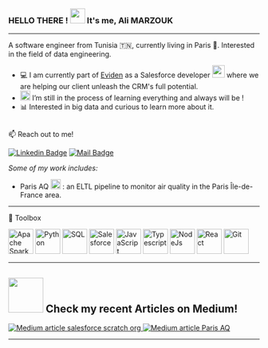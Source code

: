 ### HELLO THERE ! <img src="https://raw.githubusercontent.com/MartinHeinz/MartinHeinz/master/wave.gif" width="30px"> It's me, Ali MARZOUK

---

A software engineer from Tunisia 🇹🇳, currently living in Paris 🥐. Interested in the field of data engineering.

- 💻 I am currently part of [Eviden](https://atos.net/en/) as a  Salesforce developer <img src="https://github.com/nour-karoui/mongoose-soft-delete/assets/47257753/0d544f04-8e83-4c6e-83e2-d71aee343dcb" width="25px"> where we are helping our client unleash the CRM's full potential.
- <img src="https://user-images.githubusercontent.com/47257753/118146689-c3a36180-b406-11eb-8e23-07a83b8c7437.png" width="20px"> I’m still in the process of learning everything and always will be !
- 📊 Interested in big data and curious to learn more about it.

<br />
📫 Reach out to me!

[![Linkedin Badge](https://img.shields.io/badge/-AliMarzouk-0e76a8?style=flat&labelColor=0e76a8&logo=linkedin&logoColor=white)](https://www.linkedin.com/in/ali-marzouk/) [![Mail Badge](https://img.shields.io/badge/-ali.marzouk@insat.ucar.tn-c0392b?style=flat&labelColor=c0392b&logo=gmail&logoColor=white)](mailto:ali.marzouk@insat.ucar.tn)

_Some of my work includes:_

- Paris AQ [<img src="https://cdn.worldvectorlogo.com/logos/github-icon.svg" width="20px">](https://github.com/AliMarzouk/Paris-AQ) : an ELTL pipeline to monitor air quality in the Paris Île-de-France area.

---

🧰 Toolbox

<img src="https://github.com/nour-karoui/mongoose-soft-delete/assets/47257753/62c968bf-3eda-4a18-806f-7f0490df5f83" alt="Apache Spark" width="50" height="50"/>  
<img src="https://github.com/nour-karoui/mongoose-soft-delete/assets/47257753/07d7e3e6-d6db-442e-8235-b3e78b0cf416" alt="Python" width="50" height="50"/>   
<img src="https://github.com/nour-karoui/mongoose-soft-delete/assets/47257753/df48a980-d5e3-4b42-8cae-fc082a0aed09" alt="SQL" width="50" height="50"/>   
<img src="https://github.com/nour-karoui/mongoose-soft-delete/assets/47257753/60c989da-d410-48b9-adea-bd705c87aa0a" alt="Salesforce" width="50" height="50"/>   
<img src="https://github.com/nour-karoui/mongoose-soft-delete/assets/47257753/1fa3253e-3e26-4a34-99f8-d91843ced449" alt="JavaScript" width="50" height="50"/>   
<img src="https://github.com/nour-karoui/mongoose-soft-delete/assets/47257753/1cbf0832-79af-441a-84b3-113ee725788f" alt="Typescript" width="50" height="50"/>   
<img src="https://github.com/nour-karoui/mongoose-soft-delete/assets/47257753/93f0ea47-addc-4713-8b74-8b9e1b19ea4e" alt="NodeJs" width="50" height="50"/>   
<img src="https://github.com/nour-karoui/mongoose-soft-delete/assets/47257753/461ad0fc-a0b7-437b-9a19-eb12c646a9f4" alt="React" width="50" height="50"/>   
<img src="https://github.com/nour-karoui/mongoose-soft-delete/assets/47257753/82d47239-85fa-446a-a82f-699e06bcdf16" alt="Git" width="50" height="50"/>

---

## <img src="https://github.com/nour-karoui/mongoose-soft-delete/assets/47257753/b1d4391e-96eb-467d-a44b-76caae91e2ba" width="70px"> Check my recent Articles on Medium!<br>

<a target="_blank" href="https://medium.com/@ali.marzouk2/developing-in-the-salesforce-ecosystem-how-to-run-integration-tests-on-scratch-orgs-in-a-ci-3a761155e479">
    <img src="https://github-readme-medium-recent-article.vercel.app/medium/@ali.marzouk2/0" alt="Medium article salesforce scratch org"> 
</a>
<a target="_blank" href="https://medium.com/@ali.marzouk2/end-to-end-data-engineering-openaq-api-to-real-time-dashboards-using-spark-and-airflow-59e03f6d7418">
    <img src="https://github-readme-medium-recent-article.vercel.app/medium/@ali.marzouk2/1" alt="Medium article Paris AQ"> 
</a>

---
